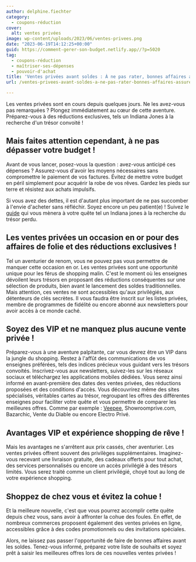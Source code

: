 ```yaml
---
author: delphine.fiechter
category:
  - coupons-réduction
cover:
  alt: ventes privées
image: wp-content/uploads/2023/06/ventes-privees.png
date: "2023-06-19T14:12:25+00:00"
guid: https://comment-gerer-son-budget.netlify.app//?p=5020
tag:
  - coupons-réduction
  - maîtriser-ses-dépenses
  - pouvoir-d'achat
title: 'Ventes privées avant soldes : À ne pas rater, bonnes affaires assurées !'
url: /ventes-privees-avant-soldes-a-ne-pas-rater-bonnes-affaires-assurees/

---
```

Les ventes privées sont en cours depuis quelques jours. Ne les avez-vous pas remarquées ? Plongez immédiatement au cœur de cette aventure. Préparez-vous à des réductions exclusives, tels un Indiana Jones à la recherche d'un trésor convoité !

## Mais faites attention cependant, à ne pas dépasser votre budget !

Avant de vous lancer, posez-vous la question : avez-vous anticipé ces dépenses ? Assurez-vous d'avoir les moyens nécessaires sans compromettre le paiement de vos factures. Évitez de mettre votre budget en péril simplement pour acquérir la robe de vos rêves. Gardez les pieds sur terre et résistez aux achats impulsifs.

Si vous avez des dettes, il est d'autant plus important de ne pas succomber à l'envie d'acheter sans réfléchir. Soyez encore un peu patient(e) ! Suivez le [guide](https://comment-gerer-son-budget.netlify.app//guide-5-calculer-son-budget/) qui vous mènera à votre quête tel un Indiana jones à la recherche du trésor perdu.

## Les ventes privées un occasion en or pour des affaires de folie et des réductions exclusives !

Tel un aventurier de renom, vous ne pouvez pas vous permettre de manquer cette occasion en or. Les ventes privées sont une opportunité unique pour les férus de shopping malin. C'est le moment où les enseignes dévoilent leurs trésors en proposant des réductions conséquentes sur une sélection de produits, bien avant le lancement des soldes traditionnelles. Mais attention, ces ventes ne sont accessibles qu'aux privilégiés, aux détenteurs de clés secrètes. Il vous faudra être inscrit sur les listes privées, membre de programmes de fidélité ou encore abonné aux newsletters pour avoir accès à ce monde caché.

## Soyez des VIP et ne manquez plus aucune vente privée !

Préparez-vous à une aventure palpitante, car vous devrez être un VIP dans la jungle du shopping. Restez à l'affût des communications de vos enseignes préférées, tels des indices précieux vous guidant vers les trésors convoités. Inscrivez-vous aux newsletters, suivez-les sur les réseaux sociaux et téléchargez les applications mobiles dédiées. Vous serez ainsi informé en avant-première des dates des ventes privées, des réductions proposées et des conditions d'accès. Vous découvrirez même des sites spécialisés, véritables cartes au trésor, regroupant les offres des différentes enseignes pour faciliter votre quête et vous permettre de comparer les meilleures offres. Comme par exemple : [Veepee](https://www.veepee.fr/ "Veepee"), Showroomprive.com, Bazarchic, Vente du Diable ou encore Electro Privé.

## Avantages VIP et expérience shopping de rêve !

Mais les avantages ne s'arrêtent aux prix cassés, cher aventurier. Les ventes privées offrent souvent des privilèges supplémentaires. Imaginez-vous recevant une livraison gratuite, des cadeaux offerts pour tout achat, des services personnalisés ou encore un accès privilégié à des trésors limités. Vous serez traité comme un client privilégié, choyé tout au long de votre expérience shopping.

## Shoppez de chez vous et évitez la cohue !

Et la meilleure nouvelle, c'est que vous pourrez accomplir cette quête depuis chez vous, sans avoir à affronter la cohue des foules. En effet, de nombreux commerces proposent également des ventes privées en ligne, accessibles grâce à des codes promotionnels ou des invitations spéciales.

Alors, ne laissez pas passer l'opportunité de faire de bonnes affaires avant les soldes. Tenez-vous informé, préparez votre liste de souhaits et soyez prêt à saisir les meilleures offres lors de ces nouvelles ventes privées !

